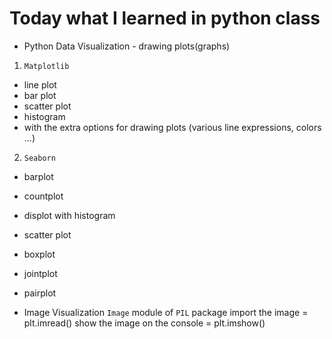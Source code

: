 # Today what I learned in python class

- Python Data Visualization - drawing plots(graphs)

1. `Matplotlib`
- line plot
- bar plot
- scatter plot
- histogram
- with the extra options for drawing plots (various line expressions, colors ...)

2. `Seaborn`
- barplot
- countplot
- displot with histogram
- scatter plot
- boxplot
- jointplot
- pairplot

- Image Visualization
`Image` module of `PIL` package
import the image = plt.imread() 
show the image on the console = plt.imshow()
